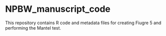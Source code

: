 # NPBW_manuscript_code
This repository contains R code and metadata files for creating Fiugre 5 and performing the Mantel test.
